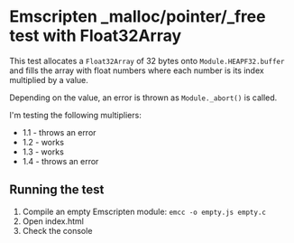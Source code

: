 # Emscripten \_malloc/pointer/\_free test with Float32Array

This test allocates a `Float32Array` of 32 bytes onto `Module.HEAPF32.buffer` and fills the array with float numbers where each number is its index multiplied by a value.

Depending on the value, an error is thrown as `Module._abort()` is called.

I'm testing the following multipliers:

* 1.1 - throws an error
* 1.2 - works
* 1.3 - works
* 1.4 - throws an error

## Running the test

1. Compile an empty Emscripten module: `emcc -o empty.js empty.c`
2. Open index.html
3. Check the console
